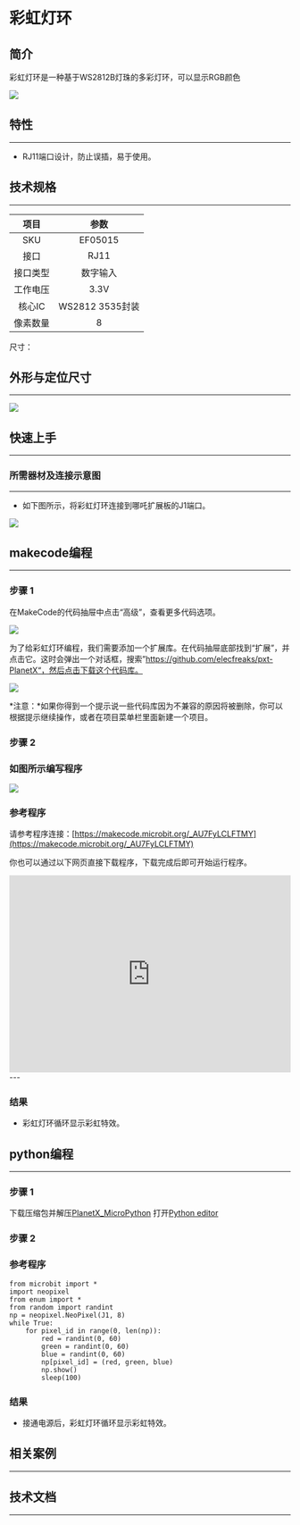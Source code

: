# 彩虹灯环

## 简介
彩虹灯环是一种基于WS2812B灯珠的多彩灯环，可以显示RGB颜色

![](./images/05015_01.png)

## 特性
---
- RJ11端口设计，防止误插，易于使用。
## 技术规格
---

项目 | 参数 
:-: | :-: 
SKU|EF05015
接口|RJ11
接口类型|数字输入
工作电压|3.3V
核心IC|WS2812 3535封装
像素数量|8



尺寸：

## 外形与定位尺寸
---


![](./images/05015_02.png)


## 快速上手
---

### 所需器材及连接示意图
---

- 如下图所示，将彩虹灯环连接到哪吒扩展板的J1端口。


![](./images/05015_03.png)

## makecode编程
---

### 步骤 1
在MakeCode的代码抽屉中点击“高级”，查看更多代码选项。

![](./images/05001_04.png)

为了给彩虹灯环编程，我们需要添加一个扩展库。在代码抽屉底部找到“扩展”，并点击它。这时会弹出一个对话框，搜索”https://github.com/elecfreaks/pxt-PlanetX“，然后点击下载这个代码库。

![](./images/05001_05.png)

*注意：*如果你得到一个提示说一些代码库因为不兼容的原因将被删除，你可以根据提示继续操作，或者在项目菜单栏里面新建一个项目。
### 步骤 2
### 如图所示编写程序

![](./images/05015_06.png)


### 参考程序
请参考程序连接：[https://makecode.microbit.org/_AU7FyLCLFTMY](https://makecode.microbit.org/_AU7FyLCLFTMY)

你也可以通过以下网页直接下载程序，下载完成后即可开始运行程序。

<div style="position:relative;height:0;padding-bottom:70%;overflow:hidden;"><iframe style="position:absolute;top:0;left:0;width:100%;height:100%;" src="https://makecode.microbit.org/#pub:_AU7FyLCLFTMY" frameborder="0" sandbox="allow-popups allow-forms allow-scripts allow-same-origin"></iframe></div>  
---

### 结果
- 彩虹灯环循环显示彩虹特效。


## python编程
---


### 步骤 1
下载压缩包并解压[PlanetX_MicroPython](https://github.com/lionyhw/PlanetX_MicroPython/archive/master.zip)
打开[Python editor](https://python.microbit.org/v/2.0)


### 步骤 2
### 参考程序
```
from microbit import *
import neopixel
from enum import *
from random import randint
np = neopixel.NeoPixel(J1, 8)
while True:
    for pixel_id in range(0, len(np)):
        red = randint(0, 60)
        green = randint(0, 60)
        blue = randint(0, 60)
        np[pixel_id] = (red, green, blue)
        np.show()
        sleep(100)
```


### 结果
- 接通电源后，彩虹灯环循环显示彩虹特效。
## 相关案例
---

## 技术文档
---
